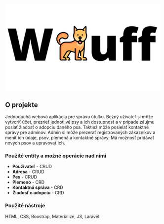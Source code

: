 <p align="center"><img src="public/images/logo.png" width="500"></p>

## O projekte
  
Jednoduchá webová aplikácia pre správu útulku. Bežný užívateľ si môže vytvoriť účet, prezrieť jednotlivé psy a ich dostupnosť a v prípade záujmu poslať žiadosť o adopciu daného psa. Taktiež môže posielať kontaktné správy pre adminov. Admin si môže prezerať registrovaných zákazníkov a meniť ich údaje, psov, plemená a kontaktné správy. Má možnosť pridávať nových psov a upravovať ich.  

### Použité entity a možné operácie nad nimi
- **Používateľ** - CRUD
- **Adresa** - CRUD
- **Pes** - CRUD
- **Plemeno** - CRD
- **Kontaktná správa** - CRD
- **Žiadosť o adopciu** - CRD

### Použité nástroje

HTML, CSS, Boostrap, Materialize, JS, Laravel

